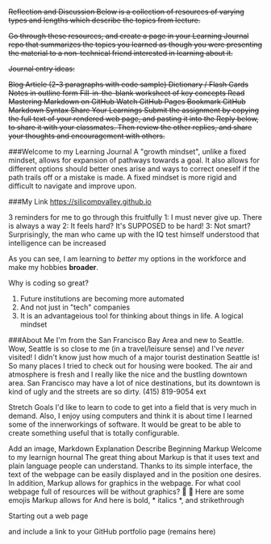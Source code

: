 ~~Reflection and Discussion Below is a collection of resources of varying types and lengths which describe the topics from lecture.~~

~~Go through these resources, and create a page in your Learning Journal repo that summarizes the topics you learned as though you were presenting the material to a non-technical friend interested in learning about it.~~

~~Journal entry ideas:~~

~~Blog Article (2-3 paragraphs with code sample) Dictionary / Flash Cards Notes in outline form Fill-in-the-blank worksheet of key concepts Read Mastering Markdown on GitHub Watch GitHub Pages Bookmark GitHub Markdown Syntax Share Your Learnings Submit the assignment by copying the full text of your rendered web page, and pasting it into the Reply below, to share it with your classmates. Then review the other replies, and share your thoughts and encouragement with others.~~






###Welcome to my Learning Journal
A "growth mindset", unlike a fixed mindset, allows for expansion of pathways towards a goal. It also allows for different options should better ones arise and ways to correct oneself if the path trails off or a mistake is made. A fixed mindset is more rigid and difficult to navigate and improve upon.

###My Link
https://silicompvalley.github.io

3 reminders for me to go through this fruitfully 1: I must never give up. There is always a way 2: It feels hard? It's SUPPOSED to be hard! 3: Not smart? Surprisingly, the man who came up with the IQ test himself understood that intelligence can be increased

As you can see, I am learning to *better* my options in the workforce and make my hobbies **broader**.

Why is coding so great?
1. Future institutions are becoming more automated
  1. And not just in "tech" companies
2. It is an advantageious tool for thinking about things in life. A logical mindset

###About Me
I'm from the San Francisco Bay Area and new to Seattle. Wow, Seattle is so close to me (in a travel/leisure sense) and I've *never* visited! I didn't know just how much of a major tourist destination Seattle is! So many places I tried to check out for housing were booked. The air and atmosphere is fresh and I really like the nice and the bustling downtown area. San Francisco may have a lot of nice destinations, but its downtown is kind of ugly and the streets are so dirty.
(415) 819-9054   ext




Stretch Goals
I'd like to learn to code to get into a field that is very much in demand. Also, I enjoy using computers and think it is about time I learned some of the innerworkings of software. It would be great to be able to create something useful that is totally configurable.

Add an image,
Markdown Explanation Describe Beginning Markup
Welcome to my learnign hournal The great thing about Markup is that it uses text and plain language people can understand. Thanks to its simple interface, the text of the webpage can be easily displayed and in the position one desires. In addition, Markup allows for graphics in the webpage. For what cool webpage full of resources will be without graphics? 🐇 🐃 Here are some emojis Markup allows for And here is bold, * italics *, and strikethrough

Starting out a web page

and include a link to your GitHub portfolio page (remains here)
